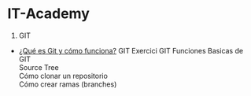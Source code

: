 # IT-Academy

1. GIT	
- [¿Qué es Git y cómo funciona?](https://www.youtube.com/watch?v=jGehuhFhtnE)
GIT	Exercici GIT
Funciones Basicas de GIT	
Source Tree			
Cómo clonar un repositorio	
Cómo crear ramas (branches)	
						
